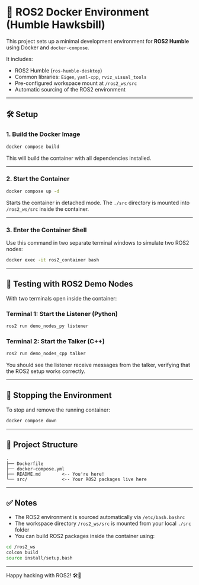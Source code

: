 # 🐳 ROS2 Docker Environment (Humble Hawksbill)

This project sets up a minimal development environment for **ROS2 Humble** using Docker and `docker-compose`.

It includes:
- ROS2 Humble (`ros-humble-desktop`)
- Common libraries: `Eigen`, `yaml-cpp`, `rviz_visual_tools`
- Pre-configured workspace mount at `/ros2_ws/src`
- Automatic sourcing of the ROS2 environment

---

## 🛠️ Setup

### 1. Build the Docker Image

```bash
docker compose build
```

This will build the container with all dependencies installed.

---

### 2. Start the Container

```bash
docker compose up -d
```

Starts the container in detached mode. The `./src` directory is mounted into `/ros2_ws/src` inside the container.

---

### 3. Enter the Container Shell

Use this command in two separate terminal windows to simulate two ROS2 nodes:

```bash
docker exec -it ros2_container bash
```

---

## 🧪 Testing with ROS2 Demo Nodes

With two terminals open inside the container:

### **Terminal 1: Start the Listener (Python)**
```bash
ros2 run demo_nodes_py listener
```

### **Terminal 2: Start the Talker (C++)**
```bash
ros2 run demo_nodes_cpp talker
```

You should see the listener receive messages from the talker, verifying that the ROS2 setup works correctly.

---

## 🛑 Stopping the Environment

To stop and remove the running container:

```bash
docker compose down
```

---

## 📁 Project Structure

```
.
├── Dockerfile
├── docker-compose.yml
├── README.md        <-- You're here!
└── src/             <-- Your ROS2 packages live here
```

---

## ✅ Notes

- The ROS2 environment is sourced automatically via `/etc/bash.bashrc`
- The workspace directory `/ros2_ws/src` is mounted from your local `./src` folder
- You can build ROS2 packages inside the container using:

```bash
cd /ros2_ws
colcon build
source install/setup.bash
```

---

Happy hacking with ROS2! 🛠️🐢
